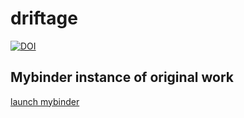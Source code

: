 # driftage

[![DOI](https://zenodo.org/badge/DOI/10.5281/zenodo.4310025.svg)](https://doi.org/10.5281/zenodo.4310025)

## Mybinder instance of original work


[launch mybinder](https://mybinder.org/v2/gh/dmvieira/driftage/HEAD?filepath=examples%2Fhealth_monitor%2FData%20Analysis.ipynb)
